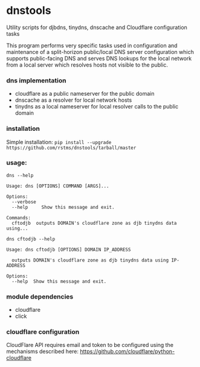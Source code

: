 # dnstools
Utility scripts for djbdns, tinydns, dnscache and Cloudflare configuration tasks

This program performs very specific tasks used in configuration and maintenance of a split-horizon public/local DNS server configuration which supports public-facing DNS and serves DNS lookups for the local network from a local server which resolves hosts not visible to the public.

### dns implementation
 - cloudflare as a public nameserver for the public domain
 - dnscache as a resolver for local network hosts
 - tinydns as a local nameserver for local resolver calls to the public domain

### installation
Simple installation:
```pip install --upgrade https://github.com/rstms/dnstools/tarball/master```

### usage:
`dns --help`
```
Usage: dns [OPTIONS] COMMAND [ARGS]...

Options:
  --verbose
  --help     Show this message and exit.

Commands:
  cftodjb  outputs DOMAIN's cloudflare zone as djb tinydns data using...
```

`dns cftodjb --help`
```
Usage: dns cftodjb [OPTIONS] DOMAIN IP_ADDRESS

  outputs DOMAIN's cloudflare zone as djb tinydns data using IP-ADDRESS

Options:
  --help  Show this message and exit.
```


### module dependencies
  - cloudflare
  - click

### cloudflare configuration

  CloudFlare API requires email and token to be configured using the mechanisms described here: https://github.com/cloudflare/python-cloudflare

